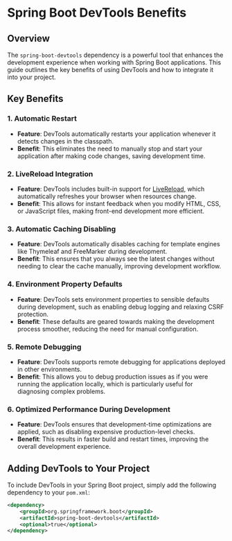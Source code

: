 # Spring Boot DevTools Benefits

## Overview

The `spring-boot-devtools` dependency is a powerful tool that enhances the development experience when working with Spring Boot applications. This guide outlines the key benefits of using DevTools and how to integrate it into your project.

## Key Benefits

### 1. **Automatic Restart**
   - **Feature**: DevTools automatically restarts your application whenever it detects changes in the classpath.
   - **Benefit**: This eliminates the need to manually stop and start your application after making code changes, saving development time.

### 2. **LiveReload Integration**
   - **Feature**: DevTools includes built-in support for [LiveReload](http://livereload.com/), which automatically refreshes your browser when resources change.
   - **Benefit**: This allows for instant feedback when you modify HTML, CSS, or JavaScript files, making front-end development more efficient.

### 3. **Automatic Caching Disabling**
   - **Feature**: DevTools automatically disables caching for template engines like Thymeleaf and FreeMarker during development.
   - **Benefit**: This ensures that you always see the latest changes without needing to clear the cache manually, improving development workflow.

### 4. **Environment Property Defaults**
   - **Feature**: DevTools sets environment properties to sensible defaults during development, such as enabling debug logging and relaxing CSRF protection.
   - **Benefit**: These defaults are geared towards making the development process smoother, reducing the need for manual configuration.

### 5. **Remote Debugging**
   - **Feature**: DevTools supports remote debugging for applications deployed in other environments.
   - **Benefit**: This allows you to debug production issues as if you were running the application locally, which is particularly useful for diagnosing complex problems.

### 6. **Optimized Performance During Development**
   - **Feature**: DevTools ensures that development-time optimizations are applied, such as disabling expensive production-level checks.
   - **Benefit**: This results in faster build and restart times, improving the overall development experience.

## Adding DevTools to Your Project

To include DevTools in your Spring Boot project, simply add the following dependency to your `pom.xml`:

```xml
<dependency>
    <groupId>org.springframework.boot</groupId>
    <artifactId>spring-boot-devtools</artifactId>
    <optional>true</optional>
</dependency>
